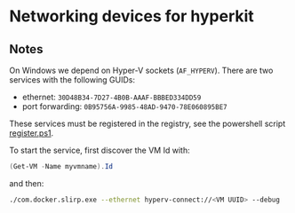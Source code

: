 Networking devices for hyperkit
===============================

Notes
-----

On Windows we depend on Hyper-V sockets (`AF_HYPERV`). There are two services
with the following GUIDs:

- ethernet: `30D48B34-7D27-4B0B-AAAF-BBBED334DD59`
- port forwarding: `0B95756A-9985-48AD-9470-78E060895BE7`

These services must be registered in the registry, see the powershell script
[register.ps1](https://github.com/docker/hyperkit-net/blob/master/v1/cmd/com.docker.slirp.exe/register.ps1).

To start the service, first discover the VM Id with:

```powershell
(Get-VM -Name myvmname).Id
```

and then:
```bash
./com.docker.slirp.exe --ethernet hyperv-connect://<VM UUID> --debug
```
